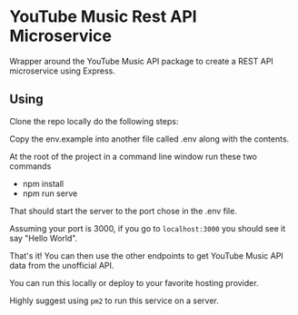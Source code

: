# YouTube Music Rest API Microservice
Wrapper around the YouTube Music API package to create a REST API microservice using Express.


## Using

Clone the repo locally do the following steps:

Copy the env.example into another file called .env along with the contents.

At the root of the project in a command line window run these two commands

* npm install
* npm run serve

That should start the server to the port chose in the .env file.

Assuming your port is 3000, if you go to `localhost:3000` you should see it say "Hello World".

That's it! You can then use the other endpoints to get YouTube Music API data from the unofficial API.

You can run this locally or deploy to your favorite hosting provider.

Highly suggest using `pm2` to run this service on a server.